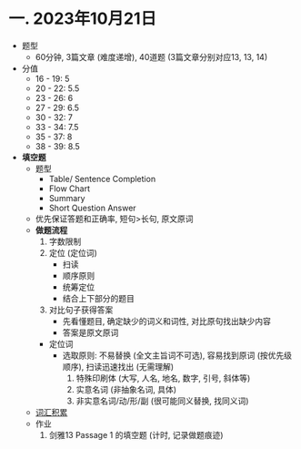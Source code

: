 # 一. 2023年10月21日
* 题型
	* 60分钟, 3篇文章 (难度递增), 40道题 (3篇文章分别对应13, 13, 14)
* 分值
	* 16 - 19: 5
	* 20 - 22: 5.5
	* 23 - 26: 6
	* 27 - 29: 6.5
	* 30 - 32: 7
	* 33 - 34: 7.5
	* 35 - 37: 8
	* 38 - 39: 8.5
* **填空题**
	* 题型
		* Table/ Sentence Completion
		* Flow Chart
		* Summary
		* Short Question Answer
	* 优先保证答题和正确率, 短句>长句, 原文原词
	* **做题流程**
		1. 字数限制
		2. 定位 (定位词)
			* 扫读
			* 顺序原则
			* 统筹定位
			* 结合上下部分的题目
		3. 对比句子获得答案
			* 先看懂题目, 确定缺少的词义和词性, 对比原句找出缺少内容
			* 答案是原文原词
		* 定位词
			* 选取原则: 不易替换 (全文主旨词不可选), 容易找到原词 (按优先级顺序), 扫读迅速找出 (无需理解)
				1. 特殊印刷体 (大写, 人名, 地名, 数字, 引号, 斜体等)
				2. 实意名词 (非抽象名词, 具体)
				3. 非实意名词/动/形/副 (很可能同义替换, 找同义词)
	* [词汇积累](obsidian://open?vault=IELTS&file=Read%2FWords)
	* 作业
		1. 剑雅13 Passage 1 的填空题 (计时, 记录做题痕迹)
